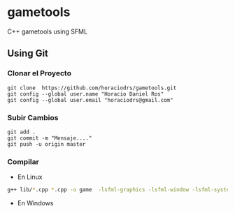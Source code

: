 # gametools
C++ gametools using SFML

## **Using Git**

### **Clonar el Proyecto**
```git
git clone  https://github.com/horaciodrs/gametools.git
git config --global user.name "Horacio Daniel Ros"
git config --global user.email "horaciodrs@gmail.com"
```
 
### **Subir Cambios**
```git
git add .
git commit -m "Mensaje...."
git push -u origin master
```

### **Compilar**
	
- En Linux
```sh
g++ lib/*.cpp *.cpp -o game  -lsfml-graphics -lsfml-window -lsfml-system -lsfml-audio
```
- En Windows
 ```shg++ -LC:\SFML-2.5.1\lib lib/*.cpp *.cpp -o game  -lsfml-graphics -lsfml-window -lsfml-system -lsfml-audio
 ```